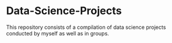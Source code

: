 # Data-Science-Projects

This repository consists of a compilation of data science projects conducted by myself as well as in groups. 
